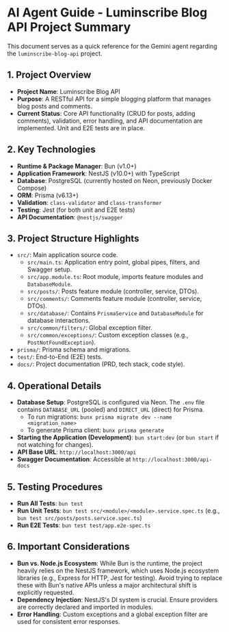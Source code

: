 # AI Agent Guide - Luminscribe Blog API Project Summary

This document serves as a quick reference for the Gemini agent regarding the
`luminscribe-blog-api` project.

## 1. Project Overview

- **Project Name**: Luminscribe Blog API
- **Purpose**: A RESTful API for a simple blogging platform that manages blog
  posts and comments.
- **Current Status**: Core API functionality (CRUD for posts, adding comments),
  validation, error handling, and API documentation are implemented. Unit and
  E2E tests are in place.

## 2. Key Technologies

- **Runtime & Package Manager**: Bun (v1.0+)
- **Application Framework**: NestJS (v10.0+) with TypeScript
- **Database**: PostgreSQL (currently hosted on Neon, previously Docker Compose)
- **ORM**: Prisma (v6.13+)
- **Validation**: `class-validator` and `class-transformer`
- **Testing**: Jest (for both unit and E2E tests)
- **API Documentation**: `@nestjs/swagger`

## 3. Project Structure Highlights

- `src/`: Main application source code.
  - `src/main.ts`: Application entry point, global pipes, filters, and Swagger
    setup.
  - `src/app.module.ts`: Root module, imports feature modules and
    `DatabaseModule`.
  - `src/posts/`: Posts feature module (controller, service, DTOs).
  - `src/comments/`: Comments feature module (controller, service, DTOs).
  - `src/database/`: Contains `PrismaService` and `DatabaseModule` for database
    interactions.
  - `src/common/filters/`: Global exception filter.
  - `src/common/exceptions/`: Custom exception classes (e.g.,
    `PostNotFoundException`).
- `prisma/`: Prisma schema and migrations.
- `test/`: End-to-End (E2E) tests.
- `docs/`: Project documentation (PRD, tech stack, code style).

## 4. Operational Details

- **Database Setup**: PostgreSQL is configured via Neon. The `.env` file
  contains `DATABASE_URL` (pooled) and `DIRECT_URL` (direct) for Prisma.
  - To run migrations: `bunx prisma migrate dev --name <migration_name>`
  - To generate Prisma client: `bunx prisma generate`
- **Starting the Application (Development)**: `bun start:dev` (or `bun start` if
  not watching for changes).
- **API Base URL**: `http://localhost:3000/api`
- **Swagger Documentation**: Accessible at `http://localhost:3000/api-docs`

## 5. Testing Procedures

- **Run All Tests**: `bun test`
- **Run Unit Tests**: `bun test src/<module>/<module>.service.spec.ts` (e.g.,
  `bun test src/posts/posts.service.spec.ts`)
- **Run E2E Tests**: `bun test test/app.e2e-spec.ts`

## 6. Important Considerations

- **Bun vs. Node.js Ecosystem**: While Bun is the runtime, the project heavily
  relies on the NestJS framework, which uses Node.js ecosystem libraries (e.g.,
  Express for HTTP, Jest for testing). Avoid trying to replace these with Bun's
  native APIs unless a major architectural shift is explicitly requested.
- **Dependency Injection**: NestJS's DI system is crucial. Ensure providers are
  correctly declared and imported in modules.
- **Error Handling**: Custom exceptions and a global exception filter are used
  for consistent error responses.
